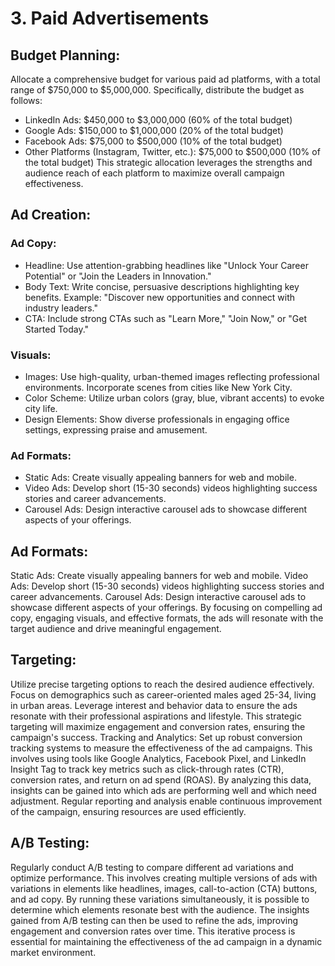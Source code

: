 # 3. Paid Advertisements 
## Budget Planning: 
Allocate a comprehensive budget for various paid ad platforms, with a total range of $750,000 to $5,000,000. Specifically, distribute the budget as follows:
- LinkedIn Ads: $450,000 to $3,000,000 (60% of the total budget)
- Google Ads: $150,000 to $1,000,000 (20% of the total budget)
- Facebook Ads: $75,000 to $500,000 (10% of the total budget)
- Other Platforms (Instagram, Twitter, etc.): $75,000 to $500,000 (10% of the total budget)
This strategic allocation leverages the strengths and audience reach of each platform to maximize overall campaign effectiveness.
## Ad Creation:
### Ad Copy:
- Headline: Use attention-grabbing headlines like "Unlock Your Career Potential" or "Join the Leaders in Innovation."
- Body Text: Write concise, persuasive descriptions highlighting key benefits. Example: "Discover new opportunities and connect with industry leaders."
- CTA: Include strong CTAs such as "Learn More," "Join Now," or "Get Started Today."
### Visuals:
- Images: Use high-quality, urban-themed images reflecting professional environments. Incorporate scenes from cities like New York City.
- Color Scheme: Utilize urban colors (gray, blue, vibrant accents) to evoke city life.
- Design Elements: Show diverse professionals in engaging office settings, expressing praise and amusement.
### Ad Formats:
- Static Ads: Create visually appealing banners for web and mobile.
- Video Ads: Develop short (15-30 seconds) videos highlighting success stories and career advancements.
- Carousel Ads: Design interactive carousel ads to showcase different aspects of your offerings.

## Ad Formats:
Static Ads: Create visually appealing banners for web and mobile.
Video Ads: Develop short (15-30 seconds) videos highlighting success stories and career advancements.
Carousel Ads: Design interactive carousel ads to showcase different aspects of your offerings.
By focusing on compelling ad copy, engaging visuals, and effective formats, the ads will resonate with the target audience and drive meaningful engagement.

## Targeting: 
Utilize precise targeting options to reach the desired audience effectively. Focus on demographics such as career-oriented males aged 25-34, living in urban areas. Leverage interest and behavior data to ensure the ads resonate with their professional aspirations and lifestyle. This strategic targeting will maximize engagement and conversion rates, ensuring the campaign's success.
Tracking and Analytics: 
Set up robust conversion tracking systems to measure the effectiveness of the ad campaigns. This involves using tools like Google Analytics, Facebook Pixel, and LinkedIn Insight Tag to track key metrics such as click-through rates (CTR), conversion rates, and return on ad spend (ROAS). By analyzing this data, insights can be gained into which ads are performing well and which need adjustment. Regular reporting and analysis enable continuous improvement of the campaign, ensuring resources are used efficiently.
## A/B Testing: 
Regularly conduct A/B testing to compare different ad variations and optimize performance. This involves creating multiple versions of ads with variations in elements like headlines, images, call-to-action (CTA) buttons, and ad copy. By running these variations simultaneously, it is possible to determine which elements resonate best with the audience. The insights gained from A/B testing can then be used to refine the ads, improving engagement and conversion rates over time. This iterative process is essential for maintaining the effectiveness of the ad campaign in a dynamic market environment.
